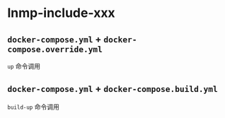 # lnmp-include-xxx

## `docker-compose.yml` + `docker-compose.override.yml`

`up` 命令调用

## `docker-compose.yml` + `docker-compose.build.yml`

`build-up` 命令调用
